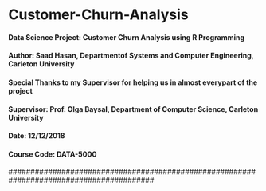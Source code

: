 # Customer-Churn-Analysis
#### Data Science Project: Customer Churn Analysis using R Programming
#### Author: Saad Hasan, Departmentof Systems and Computer Engineering, Carleton University
#### Special Thanks to my Supervisor for helping us in almost everypart of the project
#### Supervisor: Prof. Olga Baysal, Department of Computer Science, Carleton University
#### Date: 12/12/2018
#### Course Code: DATA-5000
#########################################################################################

